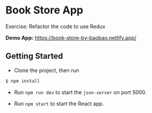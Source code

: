 # Book Store App

Exercise: Refactor the code to use Redux

**Demo App:** https://book-store-by-baobao.netlify.app/

## Getting Started

- Clone the project, then run

```bash
$ npm install
```

- Run `npm run dev` to start the `json-server` on port 5000.

- Run `npm start` to start the React app.
